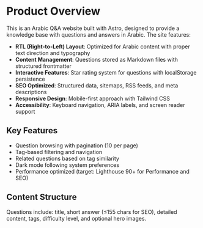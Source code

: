# Product Overview

This is an Arabic Q&A website built with Astro, designed to provide a knowledge base with questions and answers in Arabic. The site features:

- **RTL (Right-to-Left) Layout**: Optimized for Arabic content with proper text direction and typography
- **Content Management**: Questions stored as Markdown files with structured frontmatter
- **Interactive Features**: Star rating system for questions with localStorage persistence
- **SEO Optimized**: Structured data, sitemaps, RSS feeds, and meta descriptions
- **Responsive Design**: Mobile-first approach with Tailwind CSS
- **Accessibility**: Keyboard navigation, ARIA labels, and screen reader support

## Key Features
- Question browsing with pagination (10 per page)
- Tag-based filtering and navigation
- Related questions based on tag similarity
- Dark mode following system preferences
- Performance optimized (target: Lighthouse 90+ for Performance and SEO)

## Content Structure
Questions include: title, short answer (≤155 chars for SEO), detailed content, tags, difficulty level, and optional hero images.